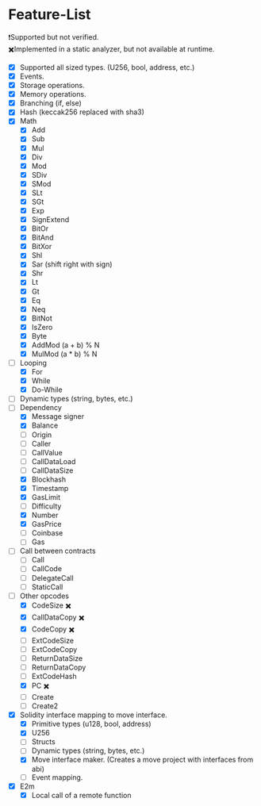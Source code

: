 # Feature-List

❗Supported but not verified.\
✖️️Implemented in a static analyzer, but not available at runtime.

- [x] Supported all sized types. (U256, bool, address, etc.)
- [x] Events.
- [x] Storage operations.
- [x] Memory operations.
- [x] Branching (if, else)
- [x] Hash (keccak256 replaced with sha3)
- [x] Math
  - [x] Add
  - [x] Sub
  - [x] Mul
  - [x] Div
  - [x] Mod
  - [x] SDiv
  - [x] SMod
  - [x] SLt
  - [x] SGt
  - [x] Exp
  - [x] SignExtend
  - [x] BitOr
  - [x] BitAnd
  - [x] BitXor
  - [x] Shl
  - [x] Sar (shift right with sign)
  - [x] Shr
  - [x] Lt
  - [x] Gt
  - [x] Eq
  - [x] Neq
  - [x] BitNot
  - [x] IsZero
  - [x] Byte
  - [x] AddMod (a + b) % N
  - [x] MulMod (a * b) % N
- [ ] Looping
  - [x] For
  - [x] While
  - [x] Do-While
- [ ] Dynamic types (string, bytes, etc.)
- [ ] Dependency
  - [x] Message signer
  - [x] Balance
  - [ ] Origin
  - [ ] Caller
  - [ ] CallValue
  - [ ] CallDataLoad
  - [ ] CallDataSize
  - [x] Blockhash
  - [x] Timestamp
  - [x] GasLimit
  - [ ] Difficulty
  - [x] Number
  - [x] GasPrice
  - [ ] Coinbase
  - [ ] Gas
- [ ] Call between contracts
  - [ ] Call
  - [ ] CallCode
  - [ ] DelegateCall
  - [ ] StaticCall
- [ ] Other opcodes
  - [x] CodeSize ✖️️
  - [x] CallDataCopy ✖️️
  - [x] CodeCopy ✖️️
  - [ ] ExtCodeSize
  - [ ] ExtCodeCopy
  - [ ] ReturnDataSize
  - [ ] ReturnDataCopy
  - [ ] ExtCodeHash
  - [x] PC ✖️️
  - [ ] Create
  - [ ] Create2
- [x] Solidity interface mapping to move interface.
  - [x] Primitive types (u128, bool, address)
  - [x] U256
  - [ ] Structs
  - [ ] Dynamic types (string, bytes, etc.)
  - [x] Move interface maker. (Creates a move project with interfaces from abi)
  - [ ] Event mapping.
- [x] E2m
  - [x] Local call of a remote function
